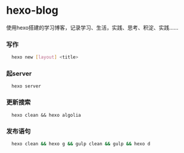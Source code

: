 # hexo-blog
  使用hexo搭建的学习博客，记录学习、生活，实践、思考、积淀、实践……

### 写作
``` bash
  hexo new [layout] <title>
```

### 起server

```
  hexo server
```

### 更新搜索
```
  hexo clean && hexo algolia
```

### 发布语句
``` bash
  hexo clean && hexo g && gulp clean && gulp && hexo d
```

